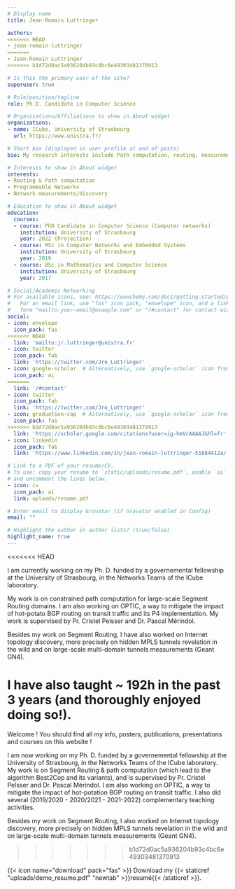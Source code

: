 ```yaml
---
# Display name
title: Jean-Romain Luttringer

authors:
<<<<<<< HEAD
- jean-romain-luttringer
=======
- Jean-Romain Luttringer
>>>>>>> b1d72d0ac5a936204b93c4bc6e49303481370913

# Is this the primary user of the site?
superuser: true

# Role/position/tagline
role: Ph.D. Candidate in Computer Science

# Organizations/Affiliations to show in About widget
organizations:
- name: ICube, University of Strasbourg
  url: https://www.unistra.fr/

# Short bio (displayed in user profile at end of posts)
bio: My research interests include Path computation, routing, measurements and programmable networks.

# Interests to show in About widget
interests:
- Routing & Path computation
- Programmable Networks
- Network measurements/discovery

# Education to show in About widget
education:
  courses:
  - course: PhD Candidate in Computer Science (Computer networks)
    institution: University of Strasbourg
    year: 2022 (Projection)
  - course: MSc in Computer Networks and Embedded Systems
    institution: University of Strasbourg
    year: 2019
  - course: BSc in Mathematics and Computer Science
    institution: University of Strasbourg
    year: 2017

# Social/Academic Networking
# For available icons, see: https://wowchemy.com/docs/getting-started/page-builder/#icons
#   For an email link, use "fas" icon pack, "envelope" icon, and a link in the
#   form "mailto:your-email@example.com" or "/#contact" for contact widget.
social:
- icon: envelope
  icon_pack: fas
<<<<<<< HEAD
  link: 'mailto:jr.luttringer@unistra.fr'
- icon: twitter
  icon_pack: fab
  link: 'https://twitter.com/Jro_Luttringer'
- icon: google-scholar  # Alternatively, use `google-scholar` icon from `ai` icon pack
  icon_pack: ai
=======
  link: '/#contact'
- icon: twitter
  icon_pack: fab
  link: 'https://twitter.com/Jro_Luttringer'
- icon: graduation-cap  # Alternatively, use `google-scholar` icon from `ai` icon pack
  icon_pack: fas
>>>>>>> b1d72d0ac5a936204b93c4bc6e49303481370913
  link: 'https://scholar.google.com/citations?user=ig-hmVcAAAAJ&hl=fr'
- icon: linkedin
  icon_pack: fab
  link: 'https://www.linkedin.com/in/jean-romain-luttringer-51684412a/'

# Link to a PDF of your resume/CV.
# To use: copy your resume to `static/uploads/resume.pdf`, enable `ai` icons in `params.toml`, 
# and uncomment the lines below.
- icon: cv
  icon_pack: ai
  link: uploads/resume.pdf

# Enter email to display Gravatar (if Gravatar enabled in Config)
email: ""

# Highlight the author in author lists? (true/false)
highlight_name: true
---
```

<<<<<<< HEAD

I am currentlly working on my Ph. D. funded by a governemental fellowship at the University of Strasbourg, in the Networks Teams of the ICube laboratory. 

My work is on constrained path computation for large-scale Segment Routing domains.
I am also working on OPTIC, a way to mitigate the impact of hot-potato BGP routing on transit traffic and its P4 implementation. My work is supervised by Pr. Cristel Pelsser and Dr. Pascal Mérindol. 

Besides my work on Segment Routing, I have also worked on Internet topology discovery, more precisely on hidden MPLS tunnels revelation in the wild and on large-scale multi-domain tunnels measurements (Geant GN4).

I have also taught ~ 192h in the past 3 years (and thoroughly enjoyed doing so!).
=======
Welcome ! You should find all my info, posters, publications, presentations and courses on this website !

I am now working on my Ph. D. funded by a governemental fellowship at the University of Strasbourg, in the Networks Teams of the ICube laboratory. My work is on Segment Routing & path computation (which lead to the algorithm Best2Cop and its variants), and is supervised by Pr. Cristel Pelsser and Dr. Pascal Mérindol. I am also working on OPTIC, a way to mitigate the impact of hot-potation BGP routing on transit traffic. I also did several (2019/2020 - 2020/2021 - 2021-2022) complementary teaching activities.

Besides my work on Segment Routing, I also worked on Internet topology discovery, more precisely on hidden MPLS tunnels revelation in the wild and on large-scale multi-domain tunnels measurements (Geant GN4).
>>>>>>> b1d72d0ac5a936204b93c4bc6e49303481370913

{{< icon name="download" pack="fas" >}} Download my {{< staticref "uploads/demo_resume.pdf" "newtab" >}}resumé{{< /staticref >}}.
